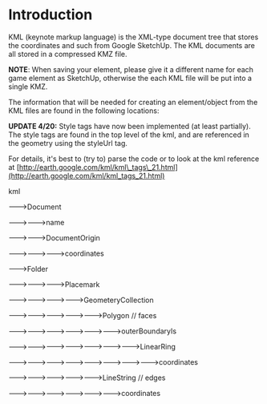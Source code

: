 # Introduction #
KML (keynote markup language) is the XML-type document tree that stores the coordinates and such from Google SketchUp. The KML documents are all stored in a compressed KMZ file.

**NOTE**: When saving your element, please give it a different name for each game element as SketchUp, otherwise the each KML file will be put into a single KMZ.

The information that will be needed for creating an element/object from the KML files are found in the following locations:

**UPDATE 4/20:** Style tags have now been implemented (at least partially). The style tags are found in the top level of the kml, and are referenced in the geometry using the styleUrl tag.

For details, it's best to (try to) parse the code or to look at the kml reference at [http://earth.google.com/kml/kml\_tags\_21.html](http://earth.google.com/kml/kml_tags_21.html)

kml


--->Document

--->--->name

--->--->DocumentOrigin

--->--->--->coordinates

--->Folder

--->--->--->Placemark

--->--->--->--->GeometeryCollection

--->--->--->--->--->Polygon // faces

--->--->--->--->--->--->outerBoundaryIs

--->--->--->--->--->--->--->LinearRing

--->--->--->--->--->--->--->--->coordinates

--->--->--->--->--->LineString // edges

--->--->--->--->--->--->coordinates